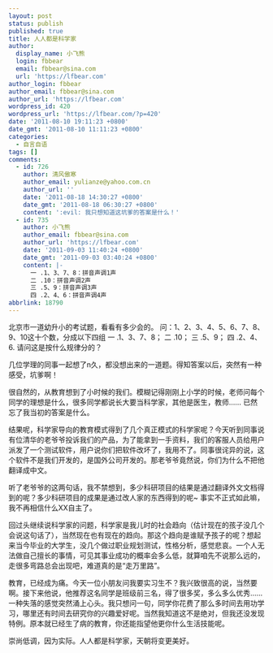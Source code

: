 ```yaml
---
layout: post
status: publish
published: true
title: 人人都是科学家
author:
  display_name: 小飞熊
  login: fbbear
  email: fbbear@sina.com
  url: 'https://lfbear.com'
author_login: fbbear
author_email: fbbear@sina.com
author_url: 'https://lfbear.com'
wordpress_id: 420
wordpress_url: 'https://lfbear.com/?p=420'
date: '2011-08-10 19:11:23 +0800'
date_gmt: '2011-08-10 11:11:23 +0800'
categories:
  - 自言自语
tags: []
comments:
  - id: 726
    author: 清风傲寒
    author_email: yulianze@yahoo.com.cn
    author_url: ''
    date: '2011-08-18 14:30:27 +0800'
    date_gmt: '2011-08-18 06:30:27 +0800'
    content: ':evil: 我只想知道这坑爹的答案是什么！'
  - id: 735
    author: 小飞熊
    author_email: fbbear@sina.com
    author_url: 'https://lfbear.com'
    date: '2011-09-03 11:40:24 +0800'
    date_gmt: '2011-09-03 03:40:24 +0800'
    content: |-
      一 .1、3、7、8：拼音声调1声
      二 .10：拼音声调2声
      三 .5、9：拼音声调3声
      四 .2、4、6：拼音声调4声
abbrlink: 18790
---
```

<p>北京市一道幼升小的考试题，看看有多少会的。 问：1、2、3、4、5、6、7、8、9、10这十个数，分成以下四组 一 .1、3、7、8； 二 .10； 三 .5、9； 四 .2、4、6. 请问这是按什么规律分的？</p>
<!--more-->
<p>几位学理的同事一起想了n久，都没想出来的一道题。得知答案以后，突然有一种感受，坑爹啊！</p>
<p>很自然的，从教育想到了小时候的我们。模糊记得刚刚上小学的时候，老师问每个同学的理想是什么，很多同学都说长大要当科学家，其他是医生，教师&hellip;&hellip; 已然忘了我当初的答案是什么。</p>
<p>结果呢，科学家导向的教育模式得到了几个真正模式的科学家呢？今天听到同事说有位清华的老爷爷投诉我们的产品，为了能拿到一手资料，我们的客服人员给用户派发了一个测试软件，用户说你们把软件改坏了，我用不了。同事很诧异的说，这个软件不是我们开发的，是国外公司开发的。那老爷爷竟然说，你们为什么不把他翻译成中文。</p>
<p>听了老爷爷的这两句话，我不禁想到，多少科研项目的结果是通过翻译外文文档得到的呢？多少科研项目的成果是通过改人家的东西得到的呢~ 事实不正式如此嘛，我不再相信什么XX自主了。</p>
<p>回过头继续说科学家的问题，科学家是我儿时的社会趋向（估计现在的孩子没几个会说这句话了），当然现在也有现在的趋向。那这个趋向是谁赋予孩子的呢？想起来当今毕业的大学生，没几个做过职业规划测试，性格分析，感觉悲哀。一个人无法做自己擅长的事情，可见其事业成功的概率会多么低，就算咱先不说那么远的，走很多弯路总会出现吧，难道真的是&ldquo;走万里路&rdquo;。</p>
<p>教育，已经成为痛。今天一位小朋友问我要实习生不？我兴致很高的说，当然要啊。接下来他说，他推荐这名同学是班级前三名，得了很多奖，多么多么优秀&hellip;&hellip; 一种失落的感觉突然涌上心头。我只想问一句，同学你花费了那么多时间去用功学习，哪里还有时间去研究你的兴趣爱好呢。当然我知道这不是绝对，但我还没发现特例。原本就已经生了病的教育，你还能指望他更你什么生活技能呢。</p>
<p>崇尚低调，因为实际。人人都是科学家，天朝将变更美好。</p>
<p>&nbsp;</p>
